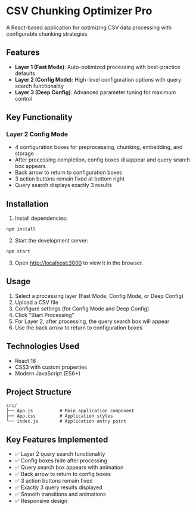 # CSV Chunking Optimizer Pro

A React-based application for optimizing CSV data processing with configurable chunking strategies.

## Features

- **Layer 1 (Fast Mode)**: Auto-optimized processing with best-practice defaults
- **Layer 2 (Config Mode)**: High-level configuration options with query search functionality
- **Layer 3 (Deep Config)**: Advanced parameter tuning for maximum control

## Key Functionality

### Layer 2 Config Mode
- 4 configuration boxes for preprocessing, chunking, embedding, and storage
- After processing completion, config boxes disappear and query search box appears
- Back arrow to return to configuration boxes
- 3 action buttons remain fixed at bottom right
- Query search displays exactly 3 results

## Installation

1. Install dependencies:
```bash
npm install
```

2. Start the development server:
```bash
npm start
```

3. Open [http://localhost:3000](http://localhost:3000) to view it in the browser.

## Usage

1. Select a processing layer (Fast Mode, Config Mode, or Deep Config)
2. Upload a CSV file
3. Configure settings (for Config Mode and Deep Config)
4. Click "Start Processing"
5. For Layer 2, after processing, the query search box will appear
6. Use the back arrow to return to configuration boxes

## Technologies Used

- React 18
- CSS3 with custom properties
- Modern JavaScript (ES6+)

## Project Structure

```
src/
├── App.js          # Main application component
├── App.css         # Application styles
└── index.js        # Application entry point
```

## Key Features Implemented

- ✅ Layer 2 query search functionality
- ✅ Config boxes hide after processing
- ✅ Query search box appears with animation
- ✅ Back arrow to return to config boxes
- ✅ 3 action buttons remain fixed
- ✅ Exactly 3 query results displayed
- ✅ Smooth transitions and animations
- ✅ Responsive design
